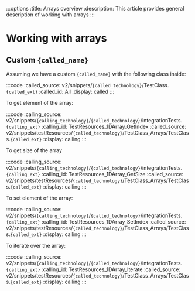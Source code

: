 :::options
:title: Arrays overview
:description: This article provides general description of working with arrays
:::

# Working with arrays

## Custom `{called_name}`

Assuming we have a custom `{called_name}` with the following class inside:

:::code 
:called_source: v2/snippets/`{called_technology}`/TestClass.`{called_ext}`
:called_id: All
:display: called
:::

To get element of the array:

:::code 
:calling_source: v2/snippets/`{calling_technology}`/`{called_technology}`/integrationTests.`{calling_ext}`
:calling_id: TestResources_1DArray_GetIndex
:called_source: v2/snippets/testResources/`{called_technology}`/TestClass_Arrays/TestClass.`{called_ext}`
:display: calling
:::

To get size of the array

:::code 
:calling_source: v2/snippets/`{calling_technology}`/`{called_technology}`/integrationTests.`{calling_ext}`
:calling_id: TestResources_1DArray_GetSize
:called_source: v2/snippets/testResources/`{called_technology}`/TestClass_Arrays/TestClass.`{called_ext}`
:display: calling
:::

To set element of the array:

:::code 
:calling_source: v2/snippets/`{calling_technology}`/`{called_technology}`/integrationTests.`{calling_ext}`
:calling_id: TestResources_1DArray_SetIndex
:called_source: v2/snippets/testResources/`{called_technology}`/TestClass_Arrays/TestClass.`{called_ext}`
:display: calling
:::

To iterate over the array:

:::code 
:calling_source: v2/snippets/`{calling_technology}`/`{called_technology}`/integrationTests.`{calling_ext}`
:calling_id: TestResources_1DArray_Iterate
:called_source: v2/snippets/testResources/`{called_technology}`/TestClass_Arrays/TestClass.`{called_ext}`
:display: calling
:::

